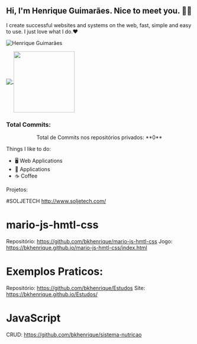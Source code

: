 ## Hi, I'm Henrique Guimarães. Nice to meet you. 👋🏻 

I create successful websites and systems on the web, fast, simple and easy to use. I just love what I do.❤
<p align="left"> <img src="https://komarev.com/ghpvc/?username=bkhenrique" alt="Henrique Guimarães" /> </p>

<p align="left">
  <a href="https://github.com/anuraghazra/github-readme-stats">
    <img
      align="center"
      src="https://github-readme-stats.vercel.app/api/top-langs/?username=bkhenrique&layout=compact"
    />
  </a>
  <a href="https://github.com/anuraghazra/github-readme-stats">
    <img
      align="center"
      height="165"
      src="https://github-readme-stats.vercel.app/api?username=bkhenrique&count_private=true&show_icons=true&custom_title=Github%20Status&hide=issues"
    />
  </a>
</p>

### Total Commits:
<p align="center"> Total de Commits nos repositórios privados: **0**</p>

Things I like to do:
- 🖥 Web Applications
- 📱 Applications
- :coffee: Coffee

Projetos:

#SOLJETECH
http://www.soljetech.com/

# mario-js-hmtl-css
Repositório: https://github.com/bkhenrique/mario-js-hmtl-css
Jogo: https://bkhenrique.github.io/mario-js-hmtl-css/index.html

# Exemplos Praticos:
Repositório: https://github.com/bkhenrique/Estudos
Site: https://bkhenrique.github.io/Estudos/

# JavaScript
CRUD: https://github.com/bkhenrique/sistema-nutricao
